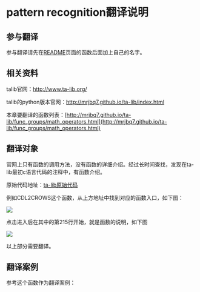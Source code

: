 # pattern recognition翻译说明

## 参与翻译
参与翻译请先在[README](README.md)页面的函数后面加上自己的名字。


## 相关资料
talib官网：http://www.ta-lib.org/

talib的python版本官网：http://mrjbq7.github.io/ta-lib/index.html

本章要翻译的函数列表：[http://mrjbq7.github.io/ta-lib/func_groups/math_operators.html](http://mrjbq7.github.io/ta-lib/func_groups/math_operators.html)

## 翻译对象
官网上只有函数的调用方法，没有函数的详细介绍。经过长时间查找，发现在ta-lib最初c语言代码的注释中，有函数介绍。

原始代码地址：[ta-lib原始代码](https://sourceforge.net/p/ta-lib/code/HEAD/tree/trunk/ta-lib/c/src/ta_func/)

例如CDL2CROWS这个函数，从上方地址中找到对应的函数入口，如下图：

![](/assets/c代码入口.png)

点击进入后在其中的第215行开始，就是函数的说明，如下图

![](/assets/c代码中的注释.png)

以上部分需要翻译。

## 翻译案例
参考这个函数作为翻译案例：
